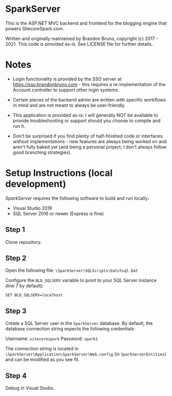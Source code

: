 # SparkServer

This is the ASP.NET MVC backend and frontend for the blogging engine that powers SitecoreSpark.com.

Written and originally maintained by Brandon Bruno, copyright (c) 2017 - 2021. This code is provided as-is. See LICENSE file for further details.

# Notes

* Login functionality is provided by the SSO server at https://sso.brandonbruno.com - this requires a re-implementation of the Account controller to support other login systems.

* Certain pieces of the backend admin are written with specific workflows in mind and are not meant to always be user-friendly.

* This application is provided as-is: I will generally NOT be available to provide troubleshooting or support should you choose to compile and run it.

* Don't be surprised if you find plenty of half-finished code or interfaces without implementations - new features are always being worked on and aren't fully baked yet (and being a personal project, I don't always follow good branching strategies).

# Setup Instructions (local development)

_SparkServer_ requires the following software to build and run locally:

* Visual Studio 2019
* SQL Server 2016 or newer (Express is fine)

## Step 1

Clone repository.

## Step 2

Open the following file: `\SparkServer\SQLScripts\batchsql.bat`

Configure the `BLD_SQLSERV` variable to point to your SQL Server instance (line 7 by default):

```
SET BLD_SQLSERV=localhost
```

## Step 3

Create a SQL Server user in the `SparkServer` database. By default, the database connection string expects the following credentials:

Username: `sitecorespark`
Password: `spark1`

The connection string is located in `\SparkServer\Application\SparkServer\Web.config` (in `SparkServerEntities`) and can be modified as you see fit.

## Step 4

Debug in Visual Studio.